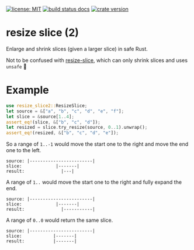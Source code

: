 [![license: MIT](https://img.shields.io/crates/l/resize_slice2)](https://github.com/benthillerkus/resize_slice/blob/main/LICENSE)
[![build status docs](https://img.shields.io/docsrs/resize_slice2)](https://docs.rs/resize_slice2)
[![crate version](https://img.shields.io/crates/v/resize_slice2)](https://crates.io/crates/resize_slice2)

# resize slice (2)

Enlarge and shrink slices (given a larger slice) in safe Rust.

Not to be confused with [resize-slice](https://crates.io/crates/resize_slice), which can only shrink slices and uses `unsafe` 👻

# Example

```rust
use resize_slice2::ResizeSlice;
let source = &["a", "b", "c", "d", "e", "f"];
let slice = &source[1..4];
assert_eq!(slice, &["b", "c", "d"]);
let resized = slice.try_resize(source, 0..1).unwrap();
assert_eq!(resized, &["b", "c", "d", "e"]);
```

So a range of `1..-1` would move the start one to the right and move the end one to the left.
```blank
source: |------------------------|
slice:             |-------|
result:              |---|
```
A range of `1..` would move the start one to the right and fully expand the end.
```blank
source: |------------------------|
slice:             |-------|
result:              |-----------|
```
A range of `0..0` would return the same slice.
```blank
source: |------------------------|
slice:            |-------|
result:           |-------|
```
